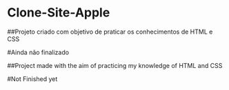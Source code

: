 # Clone-Site-Apple

##Projeto criado com objetivo de praticar os conhecimentos de HTML e CSS

#Ainda não finalizado

##Project made with the aim of practicing my knowledge of HTML and CSS

#Not Finished yet
